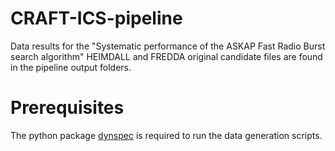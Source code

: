 # CRAFT-ICS-pipeline
Data results for the "Systematic performance of the ASKAP Fast Radio Burst search algorithm"
HEIMDALL and FREDDA original candidate files are found in the pipeline output folders.

# Prerequisites
The python package [dynspec](https://github.com/hqiu-nju/simfred) is required to run the data generation scripts.
